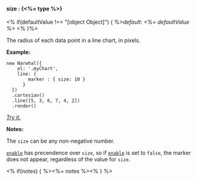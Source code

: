#### **size** : {<%= type %>}

<% if(defaultValue !== "[object Object]") { %>*default: <%= defaultValue %>* <% }%>

The radius of each data point in a line chart, in pixels.

**Example:**

	new Narwhal({
	    el: '.myChart',
	    line: { 
	        marker : { size: 10 }
	      } 
      })
      .cartesian()
      .line([5, 3, 6, 7, 4, 2])
      .render()

*[Try it.](http://jsfiddle.net/forio/RPjwk/)*

**Notes:**

The `size` can be any non-negative number. 

[`enable`](#config_config.line.marker.enable) has precendence over `size`, so if [`enable`](#config_config.line.marker.enable) is set to `false`, the marker does not appear, regardless of the value for `size`.

<% if(notes) { %><%= notes %><% } %>

